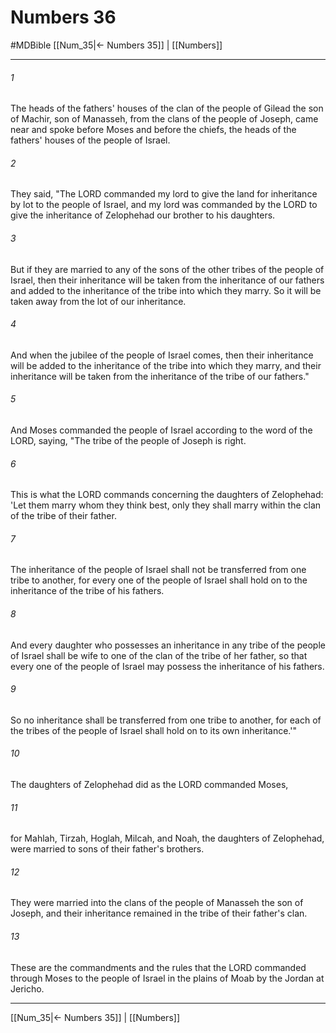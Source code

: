# Numbers 36
#MDBible
[[Num_35|← Numbers 35]] | [[Numbers]]

***

###### 1 

The heads of the fathers' houses of the clan of the people of Gilead the son of Machir, son of Manasseh, from the clans of the people of Joseph, came near and spoke before Moses and before the chiefs, the heads of the fathers' houses of the people of Israel. 

###### 2 

They said, "The LORD commanded my lord to give the land for inheritance by lot to the people of Israel, and my lord was commanded by the LORD to give the inheritance of Zelophehad our brother to his daughters. 

###### 3 

But if they are married to any of the sons of the other tribes of the people of Israel, then their inheritance will be taken from the inheritance of our fathers and added to the inheritance of the tribe into which they marry. So it will be taken away from the lot of our inheritance. 

###### 4 

And when the jubilee of the people of Israel comes, then their inheritance will be added to the inheritance of the tribe into which they marry, and their inheritance will be taken from the inheritance of the tribe of our fathers." 

###### 5 

And Moses commanded the people of Israel according to the word of the LORD, saying, "The tribe of the people of Joseph is right. 

###### 6 

This is what the LORD commands concerning the daughters of Zelophehad: 'Let them marry whom they think best, only they shall marry within the clan of the tribe of their father. 

###### 7 

The inheritance of the people of Israel shall not be transferred from one tribe to another, for every one of the people of Israel shall hold on to the inheritance of the tribe of his fathers. 

###### 8 

And every daughter who possesses an inheritance in any tribe of the people of Israel shall be wife to one of the clan of the tribe of her father, so that every one of the people of Israel may possess the inheritance of his fathers. 

###### 9 

So no inheritance shall be transferred from one tribe to another, for each of the tribes of the people of Israel shall hold on to its own inheritance.'" 

###### 10 

The daughters of Zelophehad did as the LORD commanded Moses, 

###### 11 

for Mahlah, Tirzah, Hoglah, Milcah, and Noah, the daughters of Zelophehad, were married to sons of their father's brothers. 

###### 12 

They were married into the clans of the people of Manasseh the son of Joseph, and their inheritance remained in the tribe of their father's clan. 

###### 13 

These are the commandments and the rules that the LORD commanded through Moses to the people of Israel in the plains of Moab by the Jordan at Jericho. 

***

[[Num_35|← Numbers 35]] | [[Numbers]]
